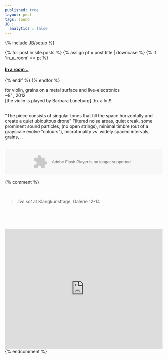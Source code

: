 ```yaml
---
published: true
layout: post
tags: sound
JB :
  analytics : false
---
```


{% include JB/setup %}


{% for post in site.posts %}
	{% assign pt = post.title | downcase %}
	{% if 'in_a_room' == pt %}
<h4><a href="{{ BASE_PATH }}{{ post.url }}">In a room ..</a></h4>
	{% endif %}
{% endfor %}

<p>
for violin, grains on a metal surface and live-electronics<br />
~8' , 2012<br />
[the violin is played by Barbara Lüneburg] thx a lot!!<br /><br />

"The piece consists of singular tones that fill the space horizontally and create a quiet ubiquitous drone"
Filtered noise areas, quiet creak, some prominent sound particles, (no open strings), minimal timbre (out of a grayscale evolve "colours"), microtonality vs. widely spaced intervals, grains, ..<br /><br />
</p>

<div>
	<object height="81" width="100%"> <param name="movie" value="https://player.soundcloud.com/player.swf?url=https%3A//api.soundcloud.com/tracks/124203709&amp;show_comments=true&amp;
	auto_play=false&amp;color=ff7700"></param> <param name="allowscriptaccess" value="always"></param> <embed allowscriptaccess="always" height="81" src="https://player.soundcloud.com/player.swf?url=https%3A//api.soundcloud.com/tracks/124203709&amp;show_comments=true&amp;auto_play=false&amp;color=ff7700" type="application/x-shockwave-flash" width="100%"></embed> </object>    
</div>


{% comment %}
<p>
<br />
<blockquote>
    <em>live set</em> at Klangkunsttage, Galerie 12-14<br />
</blockquote>
<br /><br /><br />
</p>


<iframe width="100%" height="384" frameborder="0" allowfullscreen="" webkitallowfullscreen="" src="http://player.vimeo.com/video/74517369?title=0&amp;byline=0&amp;portrait=0">
</iframe>
{% endcomment %}





